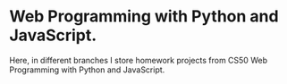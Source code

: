 # Web Programming with Python and JavaScript.

Here, in different branches I store homework projects from CS50 Web Programming with Python and JavaScript.
